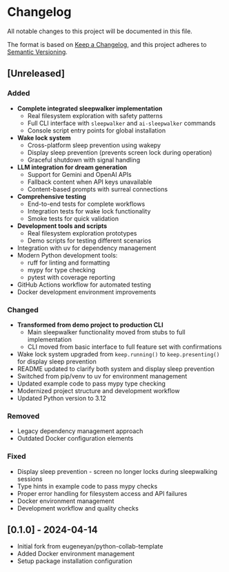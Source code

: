 # Changelog

All notable changes to this project will be documented in this file.

The format is based on [Keep a Changelog](https://keepachangelog.com/en/1.0.0/),
and this project adheres to [Semantic Versioning](https://semver.org/spec/v2.0.0.html).

## [Unreleased]

### Added
- **Complete integrated sleepwalker implementation**
  - Real filesystem exploration with safety patterns
  - Full CLI interface with `sleepwalker` and `ai-sleepwalker` commands
  - Console script entry points for global installation
- **Wake lock system**
  - Cross-platform sleep prevention using wakepy
  - Display sleep prevention (prevents screen lock during operation)
  - Graceful shutdown with signal handling
- **LLM integration for dream generation**
  - Support for Gemini and OpenAI APIs
  - Fallback content when API keys unavailable
  - Content-based prompts with surreal connections
- **Comprehensive testing**
  - End-to-end tests for complete workflows
  - Integration tests for wake lock functionality
  - Smoke tests for quick validation
- **Development tools and scripts**
  - Real filesystem exploration prototypes
  - Demo scripts for testing different scenarios
- Integration with uv for dependency management
- Modern Python development tools:
  - ruff for linting and formatting
  - mypy for type checking
  - pytest with coverage reporting
- GitHub Actions workflow for automated testing
- Docker development environment improvements

### Changed
- **Transformed from demo project to production CLI**
  - Main sleepwalker functionality moved from stubs to full implementation
  - CLI moved from basic interface to full feature set with confirmations
- Wake lock system upgraded from `keep.running()` to `keep.presenting()` for display sleep prevention
- README updated to clarify both system and display sleep prevention
- Switched from pip/venv to uv for environment management
- Updated example code to pass mypy type checking
- Modernized project structure and development workflow
- Updated Python version to 3.12

### Removed
- Legacy dependency management approach
- Outdated Docker configuration elements

### Fixed
- Display sleep prevention - screen no longer locks during sleepwalking sessions
- Type hints in example code to pass mypy checks
- Proper error handling for filesystem access and API failures
- Docker environment management
- Development workflow and quality checks

## [0.1.0] - 2024-04-14
- Initial fork from eugeneyan/python-collab-template
- Added Docker environment management
- Setup package installation configuration
